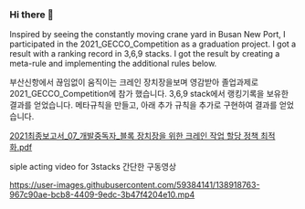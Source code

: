 ### Hi there 👋

Inspired by seeing the constantly moving crane yard in Busan New Port, I participated in the 2021_GECCO_Competition as a graduation project. I got a result with a ranking record in 3,6,9 stacks.
I got the result by creating a meta-rule and implementing the additional rules below.

부산신항에서 끊임없이 움직이는 크레인 장치장을보며 영감받아 졸업과제로 2021_GECCO_Competition에 참가 했습니다. 3,6,9 stack에서 랭킹기록을 보유한 결과를 얻었습니다.
메타규칙을 만들고, 아래 추가 규칙을 추가로 구현하여 결과를 얻었습니다.

[2021최종보고서_07_개발중독자_블록 장치장을 위한 크레인 작업 할당 정책 최적화.pdf](https://github.com/dybalabak/GECCO_2021_Competition/files/7290017/2021._07_._.pdf)

siple acting video for 3stacks
간단한 구동영상


https://user-images.githubusercontent.com/59384141/138918763-967c90ae-bcb8-4409-9edc-3b47f4204e10.mp4




<!--
**dynstack/dynstack** is a ✨ _special_ ✨ repository because its `README.md` (this file) appears on your GitHub profile.

Here are some ideas to get you started:

- 🔭 I’m currently working on ...
- 🌱 I’m currently learning ...
- 👯 I’m looking to collaborate on ...
- 🤔 I’m looking for help with ...
- 💬 Ask me about ...
- 📫 How to reach me: ...
- 😄 Pronouns: ...
- ⚡ Fun fact: ...
-->
